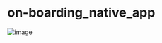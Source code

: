 # on-boarding_native_app
![image](https://github.com/cjephuneh/on-boarding_native_app/assets/92708967/312c7e4e-d53e-4433-8557-504ba2cb52a0)
